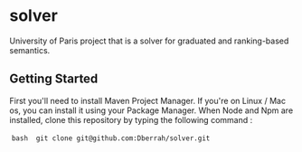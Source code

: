 # solver

University of Paris project that is a solver for graduated and ranking-based semantics.

## Getting Started

First you'll need to install Maven Project Manager. If you're on Linux / Mac os, you can install it using your Package Manager. When Node and Npm are installed, clone this repository by typing the following command :

  ```bash
  git clone git@github.com:Dberrah/solver.git
  ```
